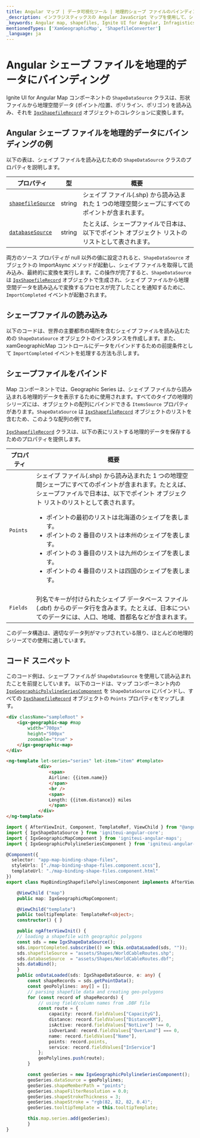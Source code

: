 ```yaml
---
title: Angular マップ | データ可視化ツール | 地理的シェープ ファイルのバインディング | インフラジスティックス
_description: インフラジスティックスの Angular JavaScript マップを使用して、シェイプ ファイルから地理空間データを読み込みます。Ignite UI for Angular マップのサンプルを是非お試しください!
_keywords: Angular map, shapefiles, Ignite UI for Angular, Infragistics, data binding, Angular マップ, シェープファイル, データ バインディング, インフラジスティックス
mentionedTypes: ['XamGeographicMap', 'ShapefileConverter']
_language: ja
---
```


# Angular シェープ ファイルを地理的データにバインディング

Ignite UI for Angular Map コンポーネントの `ShapeDataSource` クラスは、形状ファイルから地理空間データ (ポイント/位置、ポリライン、ポリゴン) を読み込み、それを [`IgxShapefileRecord`]({environment:dvApiBaseUrl}/products/ignite-ui-angular/api/docs/typescript/latest/classes/igxshapefilerecord.html) オブジェクトのコレクションに変換します。

## Angular シェープ ファイルを地理的データにバインディングの例

<code-view style="height: 500px"
           data-demos-base-url="{environment:dvDemosBaseUrl}"
           iframe-src="{environment:dvDemosBaseUrl}/maps/geo-map-binding-shp-polylines"
           alt="Angular シェープ ファイルを地理的データにバインディングの例"
           github-src="maps/geo-map/binding-shp-polylines">
</code-view>

<div class="divider--half"></div>

以下の表は、シェイプ ファイルを読み込むための `ShapeDataSource` クラスのプロパティを説明します。

| プロパティ                                                                                                                                                 | 型      | 概要                                                    |
| ----------------------------------------------------------------------------------------------------------------------------------------------------- | ------ | ----------------------------------------------------- |
| [`shapefileSource`]({environment:dvApiBaseUrl}/products/ignite-ui-angular/api/docs/typescript/latest/classes/igxshapedatasource.html#shapefilesource) | string | シェイプ ファイル(.shp) から読み込まれた 1 つの地理空間シェープにすべてのポイントが含まれます。 |
| [`databaseSource`]({environment:dvApiBaseUrl}/products/ignite-ui-angular/api/docs/typescript/latest/classes/igxshapedatasource.html#databasesource)   | string | たとえば、シェープファイルで日本は、以下でポイント オブジェクト リストのリストとして表されます。     |

<!-- TODO add for WPF only: -->

<!-- Both of the source properties for shape files are of Uri type. This means that shape files can be embedded resources in the application assembly and on the internet (via http). Refer to the previous section for more information on this process. The rules for resolving Uri objects are equivalent to any standard Uri property, for example the BitmapImage.UriSource property. -->

両方のソース プロパティが null 以外の値に設定されると、`ShapeDataSource` オブジェクトの ImportAsync メソッドが起動し、シェイプ ファイルを取得して読み込み、最終的に変換を実行します。この操作が完了すると、`ShapeDataSource` は [`IgxShapefileRecord`]({environment:dvApiBaseUrl}/products/ignite-ui-angular/api/docs/typescript/latest/classes/igxshapefilerecord.html) オブジェクトで生成され、シェイプ ファイルから地理空間データを読み込んで変換するプロセスが完了したことを通知するために、`ImportCompleted` イベントが起動されます。

## シェープファイルの読み込み

以下のコードは、世界の主要都市の場所を含むシェイプ ファイルを読み込むための `ShapeDataSource` オブジェクトのインスタンスを作成します。また、xamGeographicMap コントロールにデータをバインドするための前提条件として `ImportCompleted` イベントを処理する方法も示します。

## シェープファイルをバインド

Map コンポーネントでは、Geographic Series は、シェイプ ファイルから読み込まれる地理的データを表示するために使用されます。すべてのタイプの地理的シリーズには、オブジェクトの配列にバインドできる `ItemsSource` プロパティがあります。`ShapeDataSource` は [`IgxShapefileRecord`]({environment:dvApiBaseUrl}/products/ignite-ui-angular/api/docs/typescript/latest/classes/igxshapefilerecord.html) オブジェクトのリストを含むため、このような配列の例です。

[`IgxShapefileRecord`]({environment:dvApiBaseUrl}/products/ignite-ui-angular/api/docs/typescript/latest/classes/igxshapefilerecord.html) クラスは、以下の表にリストする地理的データを保存するためのプロパティを提供します。

| プロパティ      | 概要                                                                                                                                                                                                                                                      |
| ---------- | ------------------------------------------------------------------------------------------------------------------------------------------------------------------------------------------------------------------------------------------------------- |
| `Points`   | シェイプ ファイル(.shp) から読み込まれた 1 つの地理空間シェープにすべてのポイントが含まれます。たとえば、シェープファイルで日本は、以下でポイント オブジェクト リストのリストとして表されます。<ul><li>ポイントの最初のリストは北海道のシェイプを表します。</li><li>ポイントの 2 番目のリストは本州のシェイプを表します。</li><li>ポイントの 3 番目のリストは九州のシェイプを表します。</li><li>ポイントの 4 番目のリストは四国のシェイプを表します。 |
| </li></ul> |                                                                                                                                                                                                                                                         |
| `Fields`   | 列名でキーが付けられたシェイプ データベース ファイル (.dbf) からのデータ行を含みます。たとえば、日本についてのデータには、人口、地域、首都名などが含まれます。                                                                                                                                                                    |

このデータ構造は、適切なデータ列がマップされている限り、ほとんどの地理的シリーズでの使用に適しています。

## コード スニペット

このコード例は、シェープ ファイルが `ShapeDataSource` を使用して読み込まれたことを前提としています。
以下のコードは、マップ コンポーネント内の [`IgxGeographicPolylineSeriesComponent`]({environment:dvApiBaseUrl}/products/ignite-ui-angular/api/docs/typescript/latest/classes/igxgeographicpolylineseriescomponent.html) を `ShapeDataSource` にバインドし、すべての [`IgxShapefileRecord`]({environment:dvApiBaseUrl}/products/ignite-ui-angular/api/docs/typescript/latest/classes/igxshapefilerecord.html) オブジェクトの `Points` プロパティをマップします。

```html
<div className="sampleRoot" >
    <igx-geographic-map #map
        width="700px"
        height="500px"
        zoomable="true" >
    </igx-geographic-map>
</div>

<ng-template let-series="series" let-item="item" #template>
            <div>
                <span>
                Airline: {{item.name}}
                </span>
                <br />
                <span>
                Length: {{item.distance}} miles
                </span>
            </div>
</ng-template>
```

```ts
import { AfterViewInit, Component, TemplateRef, ViewChild } from "@angular/core";
import { IgxShapeDataSource } from 'igniteui-angular-core';
import { IgxGeographicMapComponent } from 'igniteui-angular-maps';
import { IgxGeographicPolylineSeriesComponent } from 'igniteui-angular-maps';

@Component({
  selector: "app-map-binding-shape-files",
  styleUrls: ["./map-binding-shape-files.component.scss"],
  templateUrl: "./map-binding-shape-files.component.html"
})
export class MapBindingShapefilePolylinesComponent implements AfterViewInit {

    @ViewChild ("map")
    public map: IgxGeographicMapComponent;

    @ViewChild("template")
    public tooltipTemplate: TemplateRef<object>;
    constructor() { }

    public ngAfterViewInit() {
    // loading a shapefile with geographic polygons
    const sds = new IgxShapeDataSource();
    sds.importCompleted.subscribe(() => this.onDataLoaded(sds, ""));
    sds.shapefileSource = "assets/Shapes/WorldCableRoutes.shp";
    sds.databaseSource  = "assets/Shapes/WorldCableRoutes.dbf";
    sds.dataBind();
    }
    public onDataLoaded(sds: IgxShapeDataSource, e: any) {
        const shapeRecords = sds.getPointData();
        const geoPolylines: any[] = [];
        // parsing shapefile data and creating geo-polygons
        for (const record of shapeRecords) {
            // using field/column names from .DBF file
            const route = {
                capacity: record.fieldValues["CapacityG"],
                distance: record.fieldValues["DistanceKM"],
                isActive: record.fieldValues["NotLive"] !== 0,
                isOverLand: record.fieldValues["OverLand"] === 0,
                name: record.fieldValues["Name"],
                points: record.points,
                service: record.fieldValues["InService"]
            };
            geoPolylines.push(route);
        }

        const geoSeries = new IgxGeographicPolylineSeriesComponent();
        geoSeries.dataSource = geoPolylines;
        geoSeries.shapeMemberPath = "points";
        geoSeries.shapeFilterResolution = 0.0;
        geoSeries.shapeStrokeThickness = 3;
        geoSeries.shapeStroke = "rgb(82, 82, 82, 0.4)";
        geoSeries.tooltipTemplate = this.tooltipTemplate;

        this.map.series.add(geoSeries);
        }
}
```
